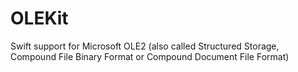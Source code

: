 # OLEKit
Swift support for Microsoft OLE2 (also called Structured Storage, Compound File Binary Format or Compound Document File Format)
